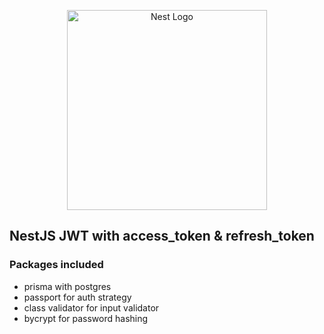 <p align="center">
  <a href="http://nestjs.com/" target="blank"><img src="https://nestjs.com/img/logo_text.svg" width="320" alt="Nest Logo" /></a>
</p>

## NestJS JWT with access_token & refresh_token

### Packages included

- prisma with postgres
- passport for auth strategy
- class validator for input validator
- bycrypt for password hashing
